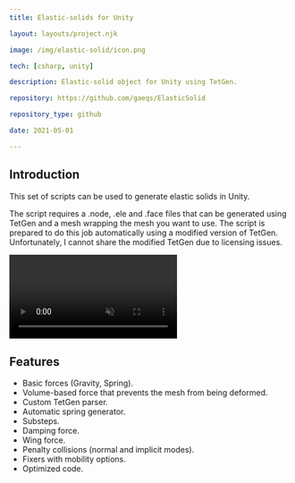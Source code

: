 ```yaml
---
title: Elastic-solids for Unity

layout: layouts/project.njk

image: /img/elastic-solid/icon.png

tech: [csharp, unity]

description: Elastic-solid object for Unity using TetGen.

repository: https://github.com/gaeqs/ElasticSolid

repository_type: github

date: 2021-05-01

---
```


## Introduction

This set of scripts can be used to generate elastic solids in Unity.

The script requires a .node, .ele and .face files that can be generated using TetGen and a mesh wrapping the mesh you want to use. The script is prepared to do this job automatically using a modified version of TetGen.
Unfortunately, I cannot share the modified TetGen due to licensing issues.

<video autoplay muted loop>
  <source src="/img/elastic-solid/video_1.mp4" type="video/mp4">
</video>


## Features

- Basic forces (Gravity, Spring).
- Volume-based force that prevents the mesh from being deformed.
- Custom TetGen parser.
- Automatic spring generator.
- Substeps.
- Damping force.
- Wing force.
- Penalty collisions (normal and implicit modes).
- Fixers with mobility options.
- Optimized code.
